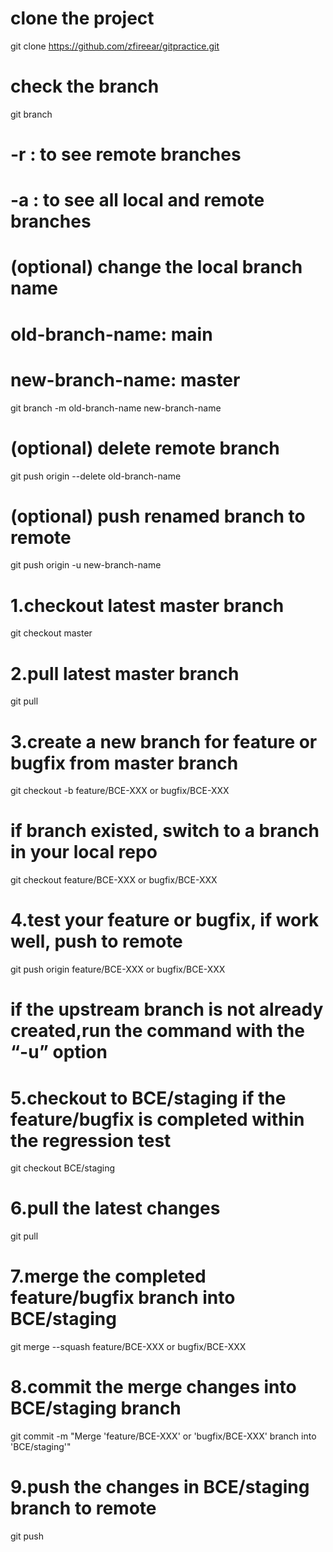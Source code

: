 # clone the project
git clone https://github.com/zfireear/gitpractice.git

# check the branch
git branch 
# -r : to see remote branches
# -a : to see all local and remote branches

# (optional) change the local branch name
# old-branch-name: main
# new-branch-name: master
git branch -m old-branch-name new-branch-name
# (optional) delete remote branch
git push origin --delete old-branch-name
# (optional) push renamed branch to remote
git push origin -u new-branch-name

# 1.checkout latest master branch
git checkout master

# 2.pull latest master branch
git pull

# 3.create a new branch for feature or bugfix from master branch
git checkout -b feature/BCE-XXX or bugfix/BCE-XXX

# if branch existed, switch to a branch in your local repo
git checkout feature/BCE-XXX or bugfix/BCE-XXX

# 4.test your feature or bugfix, if work well, push to remote
git push origin feature/BCE-XXX or bugfix/BCE-XXX
# if the upstream branch is not already created,run the command with the “-u” option

# 5.checkout to BCE/staging if the feature/bugfix is completed within the regression test
git checkout BCE/staging

# 6.pull the latest changes
git pull

# 7.merge the completed feature/bugfix branch into BCE/staging
git merge --squash feature/BCE-XXX or bugfix/BCE-XXX

# 8.commit the merge changes into BCE/staging branch
git commit -m "Merge 'feature/BCE-XXX' or 'bugfix/BCE-XXX' branch into 'BCE/staging'"

# 9.push the changes in BCE/staging branch to remote
git push

